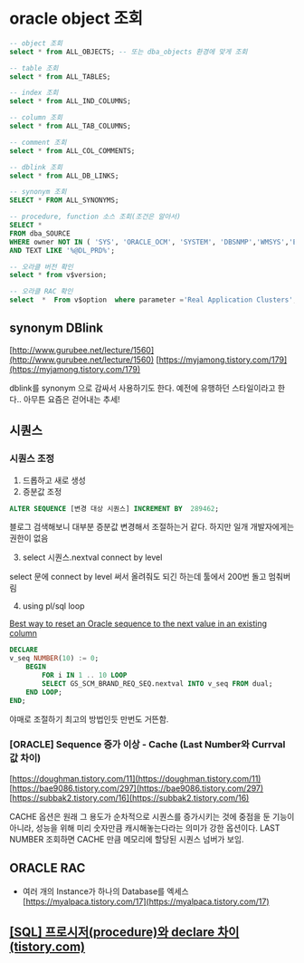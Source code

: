 # oracle object 조회

```sql
-- object 조회
select * from ALL_OBJECTS; -- 또는 dba_objects 환경에 맞게 조회
```

```sql
-- table 조회
select * from ALL_TABLES;
```

```sql
-- index 조회
select * from ALL_IND_COLUMNS;
```

```sql
-- column 조회
select * from ALL_TAB_COLUMNS;
```

```sql
-- comment 조회
select * from ALL_COL_COMMENTS;
```

```sql
-- dblink 조회
select * from ALL_DB_LINKS;
```

```sql
-- synonym 조회
SELECT * FROM ALL_SYNONYMS;
```

```sql
-- procedure, function 소스 조회(조건은 알아서)
SELECT *
FROM dba_SOURCE
WHERE owner NOT IN ( 'SYS', 'ORACLE_OCM', 'SYSTEM', 'DBSNMP','WMSYS','EXFSYS')
AND TEXT LIKE '%@DL_PRD%';
```

```sql
-- 오라클 버전 확인
select * from v$version;
```

```sql
-- 오라클 RAC 확인
select  *  From v$option  where parameter ='Real Application Clusters';
```

## synonym DBlink

[http://www.gurubee.net/lecture/1560](http://www.gurubee.net/lecture/1560)
[https://myjamong.tistory.com/179](https://myjamong.tistory.com/179)

dblink를 synonym 으로 감싸서 사용하기도 한다. 예전에 유행하던 스타일이라고 한다.. 아무튼 요즘은 걷어내는 추세!

## 시퀀스

### 시퀀스 조정

1. 드롭하고 새로 생성
2. 증분값 조정

```sql
ALTER SEQUENCE [변경 대상 시퀀스] INCREMENT BY  289462;
```

블로그 검색해보니 대부분 증분값 변경해서 조절하는거 같다.
하지만 일개 개발자에게는 권한이 없음

3. select 시퀀스.nextval connect by level

select 문에 connect by level 써서 올려줘도 되긴 하는데 툴에서 200번 돌고 멈춰버림

4. using pl/sql loop

[Best way to reset an Oracle sequence to the next value in an existing column](https://stackoverflow.com/a/6099259)

```sql
DECLARE
v_seq NUMBER(10) := 0;
	BEGIN
		FOR i IN 1 .. 10 LOOP
		SELECT GS_SCM_BRAND_REQ_SEQ.nextval INTO v_seq FROM dual;
	END LOOP;
END;
```

야매로 조절하기 최고의 방법인듯 만번도 거뜬함.

### [ORACLE] Sequence 증가 이상 - Cache (Last Number와 Currval 값 차이)

[https://doughman.tistory.com/11](https://doughman.tistory.com/11)  
[https://bae9086.tistory.com/297](https://bae9086.tistory.com/297)  
[https://subbak2.tistory.com/16](https://subbak2.tistory.com/16)

CACHE 옵션은 원래 그 용도가 순차적으로 시퀀스를 증가시키는 것에 중점을 둔 기능이 아니라, 성능을 위해 미리 숫자만큼 캐시해놓는다라는 의미가 강한 옵션이다. LAST NUMBER 조회하면 CACHE 만큼 메모리에 할당된 시퀀스 넘버가 보임.

## ORACLE RAC

- 여러 개의 Instance가 하나의 Database를 엑세스
  [https://myalpaca.tistory.com/17](https://myalpaca.tistory.com/17)

## [[SQL] 프로시저(procedure)와 declare 차이 (tistory.com)](https://pgnt.tistory.com/13)
